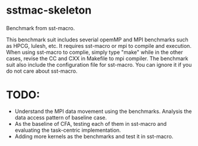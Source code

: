 # sstmac-skeleton
###
Benchmark from sst-macro.

This benchmark suit includes severial opemMP and MPI benchmarks such as HPCG, lulesh, etc. It requires sst-macro or mpi to compile and execution. When using sst-macro to complie, simply type "make" while in the other cases, revise the CC and CXX in Makefile to mpi compiler. The benchmark suit also include the configuration file for sst-macro. You can ignore it if you do not care about sst-macro.

# TODO:
 - Understand the MPI data movement using the benchmarks. Analysis the data access pattern of baseline case.
 - As the baseline of CFA, testing each of them in sst-macro and evaluating the task-centric implementation. 
 - Adding more kernels as the benchmarks and test it in sst-macro.
